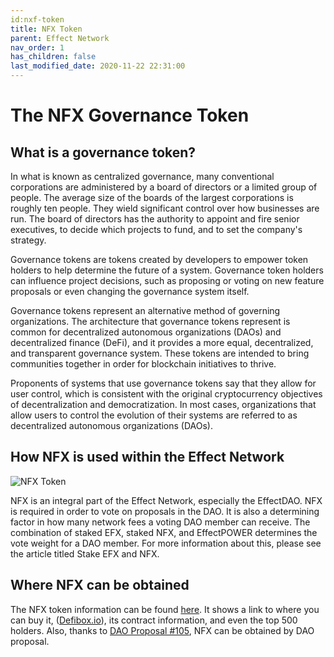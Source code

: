 ```yaml
---
id:nxf-token
title: NFX Token
parent: Effect Network
nav_order: 1
has_children: false
last_modified_date: 2020-11-22 22:31:00
---
```


# The NFX Governance Token

## What is a governance token?

In what is known as centralized governance, many conventional corporations are administered by a board of directors or a limited group of people. The average size of the boards of the largest corporations is roughly ten people. They wield significant control over how businesses are run. The board of directors has the authority to appoint and fire senior executives, to decide which projects to fund, and to set the company's strategy.

Governance tokens are tokens created by developers to empower token holders to help determine the future of a system. Governance token holders can influence project decisions, such as proposing or voting on new feature proposals or even changing the governance system itself.

Governance tokens represent an alternative method of governing organizations. The architecture that governance tokens represent is common for decentralized autonomous organizations (DAOs) and decentralized finance (DeFi), and it provides a more equal, decentralized, and transparent governance system. These tokens are intended to bring communities together in order for blockchain initiatives to thrive.

Proponents of systems that use governance tokens say that they allow for user control, which is consistent with the original cryptocurrency objectives of decentralization and democratization. In most cases, organizations that allow users to control the evolution of their systems are referred to as decentralized autonomous organizations (DAOs).

## How NFX is used within the Effect Network

![NFX Token](/assets/images/nfx_logo_400x400.png)

NFX is an integral part of the Effect Network, especially the EffectDAO. NFX is required in order to vote on proposals in the DAO. It is also a determining factor in how many network fees a voting DAO member can receive. The combination of staked EFX, staked NFX, and EffectPOWER determines the vote weight for a DAO member. For more information about this, please see the article titled Stake EFX and NFX.

## Where NFX can be obtained

The NFX token information can be found [here](https://bloks.io/tokens/NFX-eos-effecttokens). It shows a link to where you can buy it, ([Defibox.io](https://defibox.io/)), its contract information, and even the top 500 holders. Also, thanks to [DAO Proposal #105](https://dao.effect.network/proposals/105), NFX can be obtained by DAO proposal.
